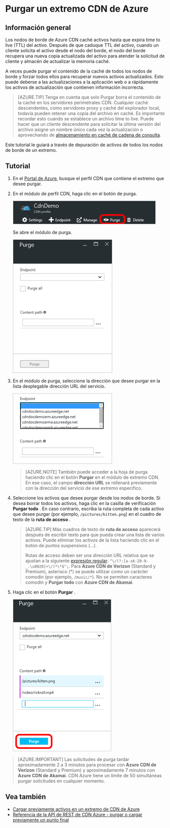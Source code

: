 <properties
    pageTitle="Purgar un extremo CDN de Azure | Microsoft Azure"
    description="Obtenga información sobre cómo purgar todo el contenido en caché de un extremo CDN."
    services="cdn"
    documentationCenter=""
    authors="camsoper"
    manager="erikre"
    editor=""/>

<tags
    ms.service="cdn"
    ms.workload="tbd"
    ms.tgt_pltfrm="na"
    ms.devlang="na"
    ms.topic="article"
    ms.date="07/28/2016"
    ms.author="casoper"/>

# <a name="purge-an-azure-cdn-endpoint"></a>Purgar un extremo CDN de Azure

## <a name="overview"></a>Información general

Los nodos de borde de Azure CDN caché activos hasta que expira time to live (TTL) del activo.  Después de que caduque TTL del activo, cuando un cliente solicita el activo desde el nodo del borde, el nodo del borde recupera una nueva copia actualizada del activo para atender la solicitud de cliente y almacén de actualizar la memoria caché.

A veces puede purgar el contenido de la caché de todos los nodos de borde y forzar todos ellos para recuperar nuevos activos actualizados.  Esto puede deberse a las actualizaciones a la aplicación web o a rápidamente los activos de actualización que contienen información incorrecta.

> [AZURE.TIP] Tenga en cuenta que solo Purgar borra el contenido de la caché en los servidores perimetrales CDN.  Cualquier caché descendentes, como servidores proxy y caché del explorador local, todavía pueden retener una copia del archivo en caché.  Es importante recordar esto cuando se establece un archivo time to live.  Puede hacer que un cliente descendente para solicitar la última versión del archivo asigne un nombre único cada vez la actualización o aprovechando de [almacenamiento en caché de cadena de consulta](cdn-query-string.md).  

Este tutorial le guiará a través de depuración de activos de todos los nodos de borde de un extremo.

## <a name="walkthrough"></a>Tutorial

1. En el [Portal de Azure](https://portal.azure.com), busque el perfil CDN que contiene el extremo que desee purgar.

2. En el módulo de perfil CDN, haga clic en el botón de purga.

    ![Módulo de perfil CDN](./media/cdn-purge-endpoint/cdn-profile-blade.png)

    Se abre el módulo de purga.

    ![Módulo de purga CDN](./media/cdn-purge-endpoint/cdn-purge-blade.png)

3. En el módulo de purga, seleccione la dirección que desee purgar en la lista desplegable dirección URL del servicio.

    ![Formulario de purga](./media/cdn-purge-endpoint/cdn-purge-form.png)

    > [AZURE.NOTE] También puede acceder a la hoja de purga haciendo clic en el botón **Purgar** en el módulo de extremo CDN.  En ese caso, el campo **dirección URL** se rellenará previamente con la dirección del servicio de ese extremo específico.

4. Seleccione los activos que desee purgar desde los nodos de borde.  Si desea borrar todos los activos, haga clic en la casilla de verificación **Purgar todo** .  En caso contrario, escriba la ruta completa de cada activo que desee purgar (por ejemplo, `/pictures/kitten.png`) en el cuadro de texto de la **ruta de acceso** .

    > [AZURE.TIP] Más cuadros de texto de **ruta de acceso** aparecerá después de escribir texto para que pueda crear una lista de varios activos.  Puede eliminar los activos de la lista haciendo clic en el botón de puntos suspensivos (...).
    >
    > Rutas de acceso deben ser una dirección URL relativa que se ajustan a la siguiente [expresión regular](https://msdn.microsoft.com/library/az24scfc.aspx): `^\/(?:[a-zA-Z0-9-_.\u0020]+\/)*\*$";`.  Para **Azure CDN de Verizon** (Standard y Premium), asterisco (\*) se puede utilizar como un carácter comodín (por ejemplo, `/music/*`).  No se permiten caracteres comodín y **Purgar todo** con **Azure CDN de Akamai**.
    
5. Haga clic en el botón **Purgar** .

    ![Botón Depurar](./media/cdn-purge-endpoint/cdn-purge-button.png)

> [AZURE.IMPORTANT] Las solicitudes de purga tardar aproximadamente 2 a 3 minutos para procesar con **Azure CDN de Verizon** (Standard y Premium) y aproximadamente 7 minutos con **Azure CDN de Akamai**.  CDN Azure tiene un límite de 50 simultáneas purgar solicitudes en cualquier momento. 

## <a name="see-also"></a>Vea también
- [Cargar previamente activos en un extremo de CDN de Azure](cdn-preload-endpoint.md)
- [Referencia de la API de REST de CDN Azure - purgar o cargar previamente un punto final](https://msdn.microsoft.com/library/mt634451.aspx)
